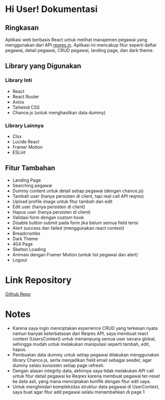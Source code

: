 # Hi User! Dokumentasi

## Ringkasan

Aplikasi web berbasis React untuk melihat manajemen pegawai yang menggunakan dari API [reqres.in](https://reqres.in). Aplikasi ini mencakup fitur seperti daftar pegawai, detail pegawai, CRUD pegawai, landing page, dan dark theme.

## Library yang Digunakan

### Library Inti

- React
- React Router
- Axios
- Tailwind CSS
- Chance.js (untuk menghasilkan data dummy)

### Library Lainnya

- Clsx
- Lucide React
- Framer Motion
- ESLint

## Fitur Tambahan

- Landing Page
- Searching pegawai
- Dummy content untuk detail setiap pegawai (dengan chance.js)
- Tambah user (hanya persisten di client, tapi real call API reqres)
- Upload profile image untuk fitur tambah dan edit
- Edit user (hanya persisten di client)
- Hapus user (hanya persisten di client)
- Validasi form dengan custom hook
- Disable button submit pada form jika belum semua field terisi
- Alert success dan failed (menggunakan react context)
- Breadcrumbs
- Dark Theme
- 404 Page
- Skelton Loading
- Animasi dengan Framer Motion (untuk list pegawai dan alert)
- Logout

# Link Repository

[Github Repo](https://github.com/nouvalrz/hi-user/)

# Notes

- Karena saya ingin menciptakan experience CRUD yang terkesan nyata namun banyak keterbatasan dari Reqres API, saya membuat react context (UsersContext) untuk menampung semua user secara global, sehingga mudah untuk melakukan manipulasi seperti tambah, edit, hapus.
- Pembuatan data dummy untuk setiap pegawai dilakukan menggunakan library Chance.js, serta menjadikan field email sebagai seeder, agar dummy selalu konsisten setiap page refresh.
- Dengan alasan integrity data, akhirnya saya tidak melakukan API call untuk fitur detail pegawai ke Reqres karena membuat pegawai ter-reset ke data asli, yang mana menciptakan konflik dengan fitur edit saya.
- Untuk menghindari kompleksitas struktur data pegawai di UserContext, saya buat agar fitur add pegawai selalu menambahkan di page 1
